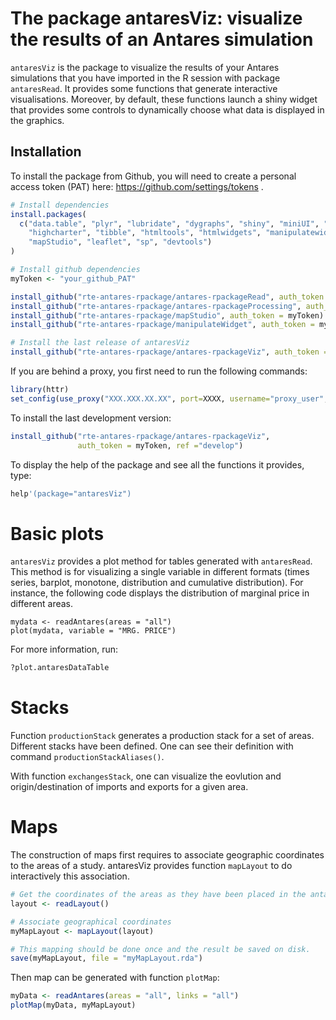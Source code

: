 # The package antaresViz: visualize the results of an Antares simulation

`antaresViz` is the package to visualize the results of your Antares simulations that you have imported in the R session with package `antaresRead`. It provides some functions that generate interactive visualisations. Moreover, by default, these functions launch a shiny widget that provides some controls to dynamically choose what data is displayed in the graphics.

## Installation

To install the package from Github, you will need to create a personal access token (PAT) here: https://github.com/settings/tokens .

```r
# Install dependencies
install.packages(
  c("data.table", "plyr", "lubridate", "dygraphs", "shiny", "miniUI", "magrittr",
    "highcharter", "tibble", "htmltools", "htmlwidgets", "manipulatewidget", 
    "mapStudio", "leaflet", "sp", "devtools")
)

# Install github dependencies
myToken <- "your_github_PAT"

install_github("rte-antares-rpackage/antares-rpackageRead", auth_token = myToken)
install_github("rte-antares-rpackage/antares-rpackageProcessing", auth_token = myToken)
install_github("rte-antares-rpackage/mapStudio", auth_token = myToken)
install_github("rte-antares-rpackage/manipulateWidget", auth_token = myToken)

# Install the last release of antaresViz
install_github("rte-antares-rpackage/antares-rpackageViz", auth_token = myToken)
```

If you are behind a proxy, you first need to run the following commands:

```r
library(httr)
set_config(use_proxy("XXX.XXX.XX.XX", port=XXXX, username="proxy_user", password="passwd"))
```

To install the last development version:
```r
install_github("rte-antares-rpackage/antares-rpackageViz", 
               auth_token = myToken, ref ="develop")
```

To display the help of the package and see all the functions it provides, type:
```r 
help'(package="antaresViz")
```

# Basic plots

`antaresViz` provides a plot method for tables generated with `antaresRead`. This method is for visualizing a single variable in different formats (times series, barplot, monotone, distribution and cumulative distribution). For instance, the following code displays the distribution of marginal price in different areas.

```
mydata <- readAntares(areas = "all")
plot(mydata, variable = "MRG. PRICE")
```

For more information, run:

```r
?plot.antaresDataTable
```

# Stacks

Function `productionStack` generates a production stack for a set of areas. Different stacks have been defined. One can see their definition with command `productionStackAliases()`.

With function `exchangesStack`, one can visualize the eovlution and origin/destination of imports and exports for a given area.

# Maps

The construction of maps first requires to associate geographic coordinates to the areas of a study. antaresViz provides function `mapLayout` to do interactively this association.

```r
# Get the coordinates of the areas as they have been placed in the antaresSoftware
layout <- readLayout()

# Associate geographical coordinates
myMapLayout <- mapLayout(layout)

# This mapping should be done once and the result be saved on disk.
save(myMapLayout, file = "myMapLayout.rda")

```

Then map can be generated with function `plotMap`:

```r
myData <- readAntares(areas = "all", links = "all")
plotMap(myData, myMapLayout)
```

